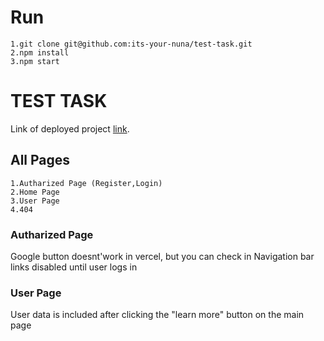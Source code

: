 # Run 
    1.git clone git@github.com:its-your-nuna/test-task.git
    2.npm install
    3.npm start

# TEST TASK
Link of deployed project [link](https://test-task-ebon.vercel.app/).

## All Pages
    1.Autharized Page (Register,Login)
    2.Home Page
    3.User Page
    4.404 

### Autharized Page
Google button doesnt'work in vercel, but you can check in 
Navigation bar links disabled until user logs in

### User Page
User data is included after clicking the "learn more" button on the main page

